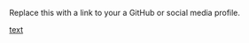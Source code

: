 Replace this with a link to your a GitHub or social media profile.

[text](https://Ayshafathima/markdown-portfolio.com)
